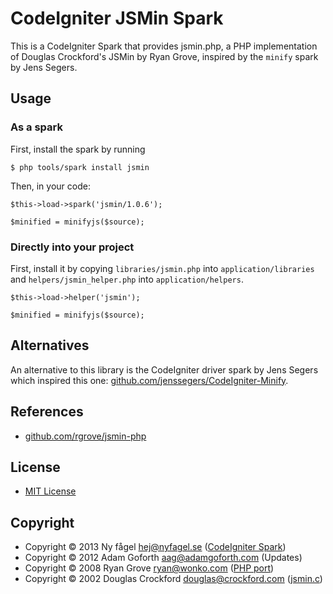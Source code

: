 # CodeIgniter JSMin Spark

This is a CodeIgniter Spark that provides jsmin.php, a PHP implementation of Douglas Crockford's JSMin by Ryan Grove, inspired by the ``minify`` spark by Jens Segers.

## Usage

### As a spark

First, install the spark by running

    $ php tools/spark install jsmin

Then, in your code:

```
$this->load->spark('jsmin/1.0.6');

$minified = minifyjs($source);
```

### Directly into your project
First, install it by copying ``libraries/jsmin.php`` into ``application/libraries`` and ``helpers/jsmin_helper.php`` into ``application/helpers``.

```
$this->load->helper('jsmin');

$minified = minifyjs($source);
```

## Alternatives

An alternative to this library is the CodeIgniter driver spark by Jens Segers which inspired this one: [github.com/jenssegers/CodeIgniter-Minify](https://github.com/jenssegers/CodeIgniter-Minify).

## References

* [github.com/rgrove/jsmin-php](https://github.com/rgrove/jsmin-php)

## License

* [MIT License](http://opensource.org/licenses/mit-license.php)

## Copyright

* Copyright © 2013 Ny fågel <hej@nyfagel.se> ([CodeIgniter Spark](https://github.com/nyfagel/codeigniter-jsmin-php))
* Copyright © 2012 Adam Goforth <aag@adamgoforth.com> (Updates)
* Copyright © 2008 Ryan Grove <ryan@wonko.com> ([PHP port](https://github.com/rgrove/jsmin-php))
* Copyright © 2002 Douglas Crockford <douglas@crockford.com> ([jsmin.c](http://www.crockford.com/javascript/jsmin.html))
